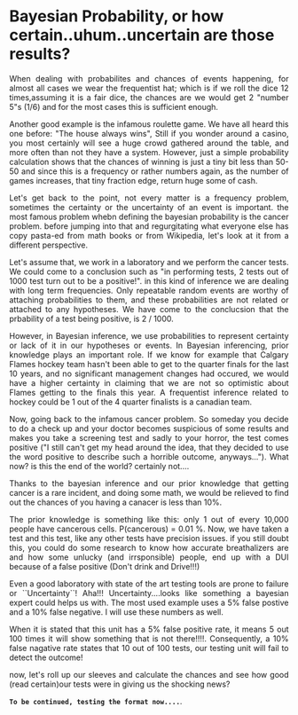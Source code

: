 # Bayesian Probability, or how certain..uhum..uncertain are those results?

<div style="text-align: justify">

<p>
When dealing with probabilites and chances of events happening, for almost all cases we wear the frequentist hat; which is if we roll the dice 12 times,assuming it is a fair dice, the chances are we would get 2 "number 5"s (1/6) and for the most cases this is sufficient enough. 
</p>
<p>
Another good example is the infamous roulette game. We have all heard this one before: "The house always wins", Still if you wonder around a casino, you most certainly will see a huge crowd gathered around the table, and more often than not they have a system. However, just a simple probability calculation shows that the chances of winning is just a tiny bit less than 50-50 and since this is a frequency or rather numbers again, as the number of games increases, that tiny fraction edge, return huge some of cash.
</p>
<p>
Let's get back to the point, not every matter is a frequency problem, sometimes the certainty or the uncertainty of an event is important. the most famous problem whebn defining the bayesian probability is the cancer problem. before jumping into that and regurgitating what everyone else has copy pasta-ed from math books or from Wikipedia, let's look at it from a different perspective.
</p>
<p>
Let's assume that, we work in a laboratory and we perform the cancer tests. We could come to a conclusion such as "in performing tests, 2 tests out of 1000 test turn out to be a positive!". in this kind of inference we are dealing with long term frequencies. Only repeatable random events are worthy of attaching probabilities to them, and these probabilities are not related or attached to any hypotheses. We have come to the conclucsion that the prbability of a test being positive, is 2 / 1000.
</p>
<p>
However, in Bayesian inference, we use probabilities to represent certainty or lack of it in our hypotheses or events. In Bayesian inferencing, prior knowledge plays an important role. If we know for example that Calgary Flames hockey team hasn't been able to get to the quarter finals for the last 10 years, and no significant management changes had occured, we would have a higher certainty in claiming that we are not so optimistic about Flames getting to the finals this year. A frequentist inference related to hockey could be 1 out of the 4 quarter finalists is a canadian team.
</p>
<p>
Now, going back to the infamous cancer problem. So someday you decide to do a check up and your doctor becomes suspicious of some results and makes you take a screening test and sadly to your horror, the test comes positive ("I still can't get my head around the idea, that they decided to use the word positive to describe such a horrible outcome, anyways..."). What now? is this the end of the world? certainly not....
</p>
<p>
Thanks to the bayesian inference and our prior knowledge that getting cancer is a rare incident, and doing some math, we would be relieved to find out the chances of you having a canacer is less than 10%.
</p>
<p>
The prior knowledge is something like this: only 1 out of every 10,000 people have cancerous cells. P(cancerous) =  0.01 %. Now, we have taken a test and this test, like any other tests have precision issues. if you still doubt this, you could do some research to know how accurate breathalizers are and how some unlucky (and irrsponsible) people, end up with a DUI because of a false positive (Don't drink and Drive!!!)
</p>
<p>
Even a good laboratory with state of the art testing tools are prone to failure or ``Uncertainty``! Aha!!! Uncertainty....looks like something a bayesian expert could helps us with. The most used example uses a 5% false postive and a 10% false negative. I will use these numbers as well.
</p>
<p>
When it is stated that this unit has a 5% false positive rate, it means 5 out 100 times it will show something that is not there!!!!. Consequently, a 10% false nagative rate states that 10 out of 100 tests, our testing unit will fail to detect the outcome!
</p>
<p>
now, let's roll up our sleeves and calculate the chances and see how good (read certain)our tests were in giving us the shocking news?
</p>
</div>

**```To be continued, testing the format now....```**.